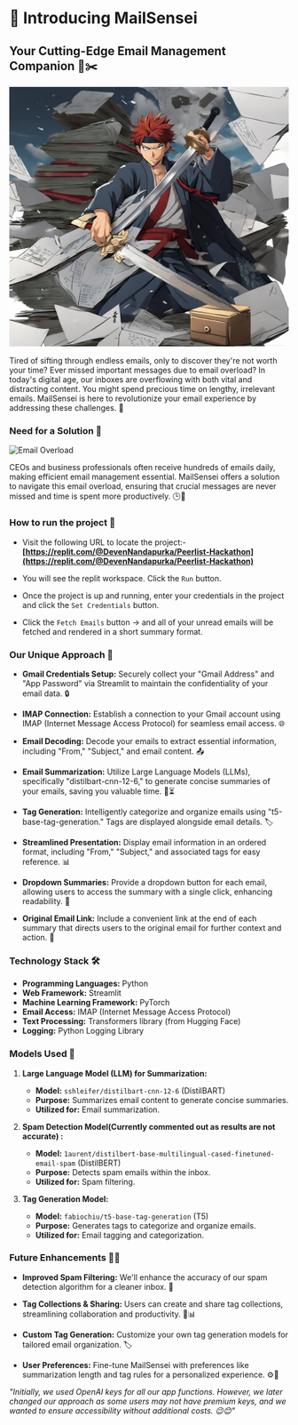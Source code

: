 # 🚀 Introducing MailSensei
## Your Cutting-Edge Email Management Companion 📧✂️

<!-- <img  src="https://i.ibb.co/Bg6h8qp/your-image.png"  alt="MailSensei Image"> -->
![Image](./PeerlistHackathon_CoverImg.png)

Tired of sifting through endless emails, only to discover they're not worth your time? Ever missed important messages due to email overload? In today's digital age, our inboxes are overflowing with both vital and distracting content. You might spend precious time on lengthy, irrelevant emails. MailSensei is here to revolutionize your email experience by addressing these challenges. 🚀

### Need for a Solution 🤔

![Email Overload](https://media.giphy.com/media/OothRHNJSCaTS/giphy.gif)

CEOs and business professionals often receive hundreds of emails daily, making efficient email management essential. MailSensei offers a solution to navigate this email overload, ensuring that crucial messages are never missed and time is spent more productively. 🕒💼

### How to run the project 🌟
- Visit the following URL to locate the project:- **[https://replit.com/@DevenNandapurka/Peerlist-Hackathon](https://replit.com/@DevenNandapurka/Peerlist-Hackathon)**

- You will see the replit workspace. Click the `Run` button. 

- Once the project is up and running, enter your credentials in the project and click the `Set Credentials` button. 

- Click the `Fetch Emails` button -> and all of your unread emails will be fetched and rendered in a short summary format. 

### Our Unique Approach 🌟

- **Gmail Credentials Setup:** Securely collect your "Gmail Address" and "App Password" via Streamlit to maintain the confidentiality of your email data. 🔒

- **IMAP Connection:** Establish a connection to your Gmail account using IMAP (Internet Message Access Protocol) for seamless email access. 🌐

- **Email Decoding:** Decode your emails to extract essential information, including "From," "Subject," and email content. 📤

- **Email Summarization:** Utilize Large Language Models (LLMs), specifically "distilbart-cnn-12-6," to generate concise summaries of your emails, saving you valuable time. 📝⏳

- **Tag Generation:** Intelligently categorize and organize emails using "t5-base-tag-generation." Tags are displayed alongside email details. 🏷️

- **Streamlined Presentation:** Display email information in an ordered format, including "From," "Subject," and associated tags for easy reference. 📊

- **Dropdown Summaries:** Provide a dropdown button for each email, allowing users to access the summary with a single click, enhancing readability. 📑

- **Original Email Link:** Include a convenient link at the end of each summary that directs users to the original email for further context and action. 🔗

### Technology Stack 🛠️

- **Programming Languages:** Python
- **Web Framework:** Streamlit
- **Machine Learning Framework:** PyTorch
- **Email Access:** IMAP (Internet Message Access Protocol)
- **Text Processing:** Transformers library (from Hugging Face)
- **Logging:** Python Logging Library

### Models Used 🧠

1. **Large Language Model (LLM) for Summarization:**
   - **Model:** `sshleifer/distilbart-cnn-12-6` (DistilBART)
   - **Purpose:** Summarizes email content to generate concise summaries.
   - **Utilized for:** Email summarization.

2. **Spam Detection Model(Currently commented out as results are not accurate) :**
   - **Model:** `1aurent/distilbert-base-multilingual-cased-finetuned-email-spam` (DistilBERT)
   - **Purpose:** Detects spam emails within the inbox.
   - **Utilized for:** Spam filtering.

3. **Tag Generation Model:**
   - **Model:** `fabiochiu/t5-base-tag-generation` (T5)
   - **Purpose:** Generates tags to categorize and organize emails.
   - **Utilized for:** Email tagging and categorization.

### Future Enhancements 🚀🔮

- **Improved Spam Filtering:** We'll enhance the accuracy of our spam detection algorithm for a cleaner inbox. 🚮

- **Tag Collections & Sharing:** Users can create and share tag collections, streamlining collaboration and productivity. 🚀📊

- **Custom Tag Generation:** Customize your own tag generation models for tailored email organization. 🏷️

- **User Preferences:** Fine-tune MailSensei with preferences like summarization length and tag rules for a personalized experience. ⚙️👤


*"Initially, we used OpenAI keys for all our app functions. However, we later changed our approach as some users may not have premium keys, and we wanted to ensure accessibility without additional costs. 😉😊"*

